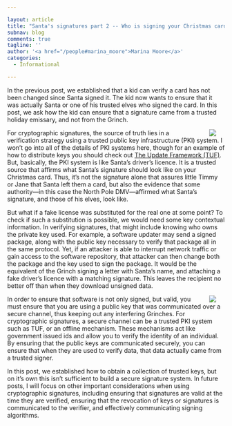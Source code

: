 ```yaml
---

layout: article
title: "Santa's signatures part 2 -- Who is signing your Christmas card?: Establishing trust"
subnav: blog
comments: true
tagline: ''
author: '<a href="/people#marina_moore">Marina Moore</a>'
categories:
  - Informational

---
```


In the previous post, we established that a kid can verify a card has not been changed since Santa signed it. The kid now wants to ensure that it was actually Santa or one of his trusted elves who signed the card. In this post, we ask how the kid can ensure that a signature came from a trusted holiday emissary, and not from the Grinch.


<img align="right" src="https://imgs.xkcd.com/comics/pgp_2x.png" style="margin: 0px 20px"/>

For cryptographic signatures, the source of truth lies in a verification strategy using a trusted public key infrastructure (PKI) system. I won’t go into all of the details of PKI systems here, though for an example of how to distribute keys you should check out [The Update Framework (TUF)](https://theupdateframework.io). But, basically, the PKI system is like Santa’s driver’s licence. It is a trusted source that affirms what Santa’s signature should look like on your Christmas card. Thus, it’s not the signature alone that assures little Timmy or Jane that Santa left them a card, but also the evidence that some authority—in this case the North Pole DMV—affirmed what Santa’s signature, and those of his elves, look like.

But what if a fake license was substituted for the real one at some point? To check if such a substitution is possible, we would need some key contextual information. In verifying signatures, that might include knowing who owns the private key used. For example, a software updater may send a signed package, along with the public key necessary to verify that package all in the same protocol. Yet, if an attacker is able to interrupt network traffic or gain access to the software repository, that attacker can then change both the package and the key used to sign the package. It would be the equivalent of the Grinch signing a letter with Santa’s name, and attaching a fake driver’s licence with a matching signature. This leaves the recipient no better off than when they download unsigned data.


<img align="right" src="/img/signature-verification-exploit.jpg" style="margin: 0px 20px"/>

In order to ensure that software is not only signed, but valid, you must ensure that you are using a public key that was communicated over a secure channel, thus keeping out any interfering Grinches. For cryptographic signatures, a secure channel can be a trusted PKI system such as TUF, or an offline mechanism. These mechanisms act like government issued ids and allow you to verify the identity of an individual. By ensuring that the public keys are communicated securely, you can ensure that when they are used to verify data, that data actually came from a trusted signer.

In this post, we established how to obtain a collection of trusted keys, but on it’s own this isn’t sufficient to build a secure signature system. In future posts, I will focus on other important considerations when using cryptographic signatures, including ensuring that signatures are valid at the time they are verified, ensuring that the revocation of keys or signatures is communicated to the verifier, and effectively communicating signing algorithms.
